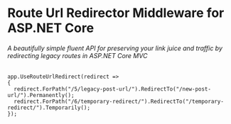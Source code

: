 # Route Url Redirector Middleware for ASP.NET Core
###### A beautifully simple fluent API for preserving your link juice and traffic by redirecting legacy routes in ASP.NET Core MVC

    app.UseRouteUrlRedirect(redirect =>
    {
      redirect.ForPath("/5/legacy-post-url/").RedirectTo("/new-post-url/").Permanently();
      redirect.ForPath("/6/temporary-redirect/").RedirectTo("/temporary-redirect/").Temporarily();
    });
